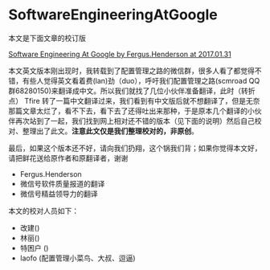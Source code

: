 # SoftwareEngineeringAtGoogle

本文是下面文章的校订版

[Software Engineering At Google by Fergus.Henderson at 2017.01.31](https://github.com/laofo/SoftwareEngineeringAtGoogle/blob/master/SoftwareEngineeringAtGoogle_by_Fergus.Henderson.2017.01.31.pdf)

本文英文版本刚出现时，我转载到了配置管理之路的微信群，很多人看了都觉得不错，有些人觉得英文看着费(lan)劲（duo），呼吁我们配置管理之路(scmroad QQ群68280150)来翻译成中文。所以我们就找了几位小伙伴准备翻译，此时（转折点） Tfire 转了一篇中文翻译过来，我们看到有中文版后就不想翻译了，但是无奈那篇文章太烂了，看不下去，看下去了还得吐出来那种，于是原本几个翻译的小伙伴再次站到了一起，我们找到网上相对还不错的版本（见下面的说明）然后自己校对、整理出了此文。**注意此文仅是我们整理校对的，非原创**。

最后，如果这个版本还不好，请向我们扔翔，这个锅我们背；如果你觉得本文好，请把鲜花送给原作者和原翻译者，谢谢

- Fergus.Henderson
- 微信号软件质量报道的翻译
- 微信号精益领导力的翻译

本文的校对人员如下：
- 改建()
- 林丽()
- 特困户 ()
- laofo (配置管理小菜鸟、大叔、逗逼)
